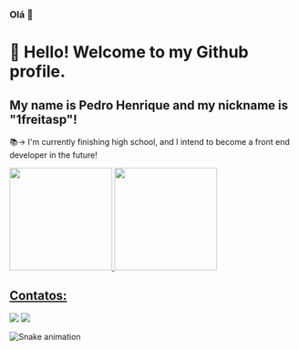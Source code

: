 ### Olá 👋

# 👋 Hello! Welcome to my Github profile.
## My name is Pedro Henrique and my nickname is "1freitasp"!

📚-> I'm currently finishing high school, and I intend to become a front end developer in the future!

<div>
<a href="https://github.com/1freitasp">
<img loading="lazy" height="180em" src="https://github-readme-stats.vercel.app/api/top-langs/?username=1freitasp&layout=compact&langs_count=7&theme=dracula"/>
<img loading="lazy" height="180em" src="https://github-readme-stats.vercel.app/api?username=1freitasp&show_icons=true&theme=dracula&include_all_commits=true&count_private=true"/>
</div>

## Contatos:

<div>
<a href="https://instagram.com/!freitasp" target="_blank"><img loading="lazy" src="https://img.shields.io/badge/-Instagram-%23E4405F?style=for-the-badge&logo=instagram&logoColor=white" target="_blank"></a>
<a href="https://www.linkedin.com/in/seu-usuário-linkedln-aqui" target="_blank"><img loading="lazy" src="https://img.shields.io/badge/-LinkedIn-%230077B5?style=for-the-badge&logo=linkedin&logoColor=white" target="_blank"></a>   
</div>

![Snake animation](https://github.com/1freitasp/1freitasp/blob/output/github-contribution-grid-snake.svg)

